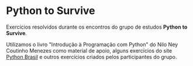 # Python to Survive

Exercícios resolvidos durante os encontros do grupo de estudos <b>Python to Survive</b>.

Utilizamos o livro "Introdução à Programação com Python" do Nilo Ney Coutinho Menezes como material de apoio, alguns exercícios do site [Python Brasil](https://wiki.python.org.br/ListaDeExercicios) e outros exercícios criados pelos participantes do grupo.
 
